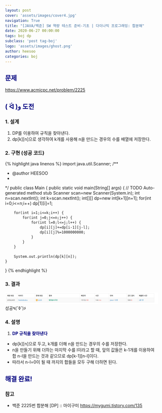 ```yaml
---
layout: post
cover: 'assets/images/cover4.jpg'
navigation: True
title: "[JAVA/백준] SW 역량 테스트 준비-기초 | 다이나믹 프로그래밍: 합분해"
date: 2020-06-27 00:00:00
tags: boj dp
subclass: 'post tag-boj'
logo: 'assets/images/ghost.png'
author: heesoo
categories: boj
---
```

## <span style="color:navy">문제</span>
<https://www.acmicpc.net/problem/2225>

## <span style="color:navy">( ᐛ )و 도전</span>

### 1. 설계
1. DP를 이용하여 규칙을 찾아낸다.
2. dp[k][n]으로 생각하여 k개를 사용해 n을 만드는 경우의 수를 배열에 저장한다.

### 2. 구현 (성공 코드)
{% highlight java linenos %}
import java.util.Scanner;
/**
 * @author HEESOO
 *
 */
public class Main {
	public static void main(String[] args) {
		// TODO Auto-generated method stub
		Scanner scan=new Scanner(System.in);
		int n=scan.nextInt();
		int k=scan.nextInt();
		int[][] dp=new int[k+1][n+1];
		for(int i=0;i<=n;i++)
			dp[1][i]=1;
		
		for(int i=1;i<=k;i++) {
			for(int j=0;j<=n;j++) {
				for(int l=0;l<=j;l++) {
					dp[i][j]+=dp[i-1][j-l];
					dp[i][j]%=1000000000;
				}
			}
		}
		
		System.out.println(dp[k][n]);
	}

}
{% endhighlight %}

### 3. 결과
![실행결과](./assets/images/200627_2.PNG)
성공٩(˘◊˘)۶  

### 4. 설명
1. **<span style="color:navy">DP 규칙을 찾아낸다</span>**
- dp[k][n]으로 두고, k개를 더해 n을 만드는 경우의 수를 저장한다.
- n을 만들기 위해 더하는 마지막 수를 l이라고 할 때, 앞의 값들은 k-1개를 이용하여 합 n-l을 만드는 것과 같으므로 dp[k-1][n-l]이다.
- 따라서 n-l=0이 될 때 까지의 합들을 모두 구해 더하면 된다.

## <span style="color:navy">해결 완료!</span>

### 참고
- 백준 2225번 합분해 [DP] :: 마이구미 <https://mygumi.tistory.com/135>